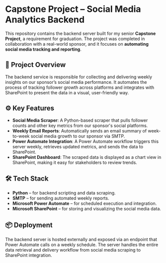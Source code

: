 # Capstone Project – Social Media Analytics Backend

This repository contains the backend server built for my senior **Capstone Project**, a requirement for graduation. The project was completed in collaboration with a real-world sponsor, and it focuses on **automating social media tracking and reporting**.

## 🎯 Project Overview

The backend service is responsible for collecting and delivering weekly insights on our sponsor’s social media performance. It automates the process of tracking follower growth across platforms and integrates with SharePoint to present the data in a visual, user-friendly way.

## ⚙️ Key Features

- **Social Media Scraper**: A Python-based scraper that pulls follower counts and other key metrics from our sponsor's social platforms.
- **Weekly Email Reports**: Automatically sends an email summary of week-to-week social media growth to our sponsor via SMTP.
- **Power Automate Integration**: A Power Automate workflow triggers this server weekly, retrieves updated metrics, and sends the data to SharePoint.
- **SharePoint Dashboard**: The scraped data is displayed as a chart view in SharePoint, making it easy for stakeholders to review trends.

## 🛠️ Tech Stack

- **Python** – for backend scripting and data scraping.
- **SMTP** – for sending automated weekly reports.
- **Microsoft Power Automate** – for scheduled execution and integration.
- **Microsoft SharePoint** – for storing and visualizing the social media data.

## 📦 Deployment

The backend server is hosted externally and exposed via an endpoint that Power Automate calls on a weekly schedule. The server handles the entire data retrieval and delivery workflow from social media scraping to SharePoint integration.
